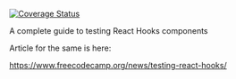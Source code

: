 [![Coverage Status](https://coveralls.io/repos/github/iqbal125/react-hooks-testing-complete/badge.svg)](https://coveralls.io/github/iqbal125/react-hooks-testing-complete)

A complete guide to testing React Hooks components


Article for the same is here:

https://www.freecodecamp.org/news/testing-react-hooks/
